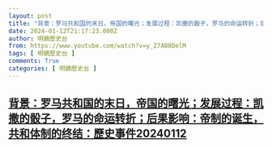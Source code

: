 ```yaml
---
layout: post
title: "背景：罗马共和国的末日，帝国的曙光；发展过程：凯撒的骰子，罗马的命运转折；后果影响：帝制的诞生，共和体制的终结：歷史事件20240112"
date: 2024-01-12T21:17:23.000Z
author: 明鏡歷史台
from: https://www.youtube.com/watch?v=y_Z7AB8DelM
tags: [ 明鏡歷史台 ]
comments: True
categories: [ 明鏡歷史台 ]
---
```

<!--1705094243000-->
[背景：罗马共和国的末日，帝国的曙光；发展过程：凯撒的骰子，罗马的命运转折；后果影响：帝制的诞生，共和体制的终结：歷史事件20240112](https://www.youtube.com/watch?v=y_Z7AB8DelM)
------

<div>

</div>

